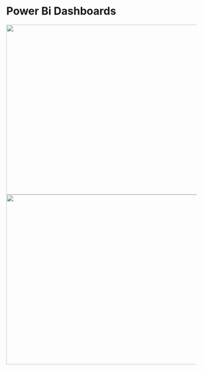 # Power Bi Dashboards

<div align="center">
<img src="https://github.com/TaberNater96/Dashboards/assets/127979108/7095cb1a-cbe3-4521-b764-7267d94297bd" width="800" height="450">
    </div>
    
<div align="center">
<img src="https://github.com/TaberNater96/Dashboards/assets/127979108/bf35b633-ca8b-45fc-ad03-8eaea2affc0e" width="800" height="450">
    </div>


